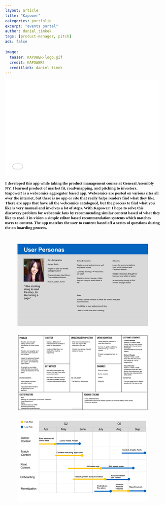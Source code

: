 ```yaml
---
layout: article
title: "Kapower"
categories: portfolio
excerpt: "events portal"
author: daniel_timkek
tags: [product-manager, pitch]
ads: false

image:
  teaser: KAPOWER-logo.gif
  credit: KAPOWER!
  creditlink: daniel timek
---
```

<div style="width:100%; overflow: auto;">
	<div class="top-image"><iframe src="//player.vimeo.com/video/119753957" width="500" height="313" frameborder="0" webkitallowfullscreen mozallowfullscreen allowfullscreen></iframe></div>

<div class="desc"><p style="font-family: adelle-sans; font-size: 13px; font-weight:600;">I developed this app while taking the product management course at General Assembly NY. I learned product of market fit, roadvmapping, and pitching to investors.
<br>
Kapower! is a webcomics aggregator based app. Webcomics are posted on various sites all over the internet, but there is no app or site that really helps readers find what they like. There are apps that have all the webcomics catalogued, but the process to find what you like is very manual and involves a lot of steps. With Kapower! I hope to solve this discovery problem for webcomic fans by recommending similar content based of what they like to read. I in-vision a simple editor based recommendation systems which matches users to content. The app matches the user to content based off a series of questions during the on boarding process.</p>
</div>
</div>
<br>
<figure>
     <img src="../../images/kapower-personas.jpg" alt="personas">
</figure>
<figure>
     <img src="../../images/kapower-lean-canvas.jpg" alt="lean">
</figure>
<figure>
     <img src="../../images/kapower-roadmap.jpg" alt="roadmap">
</figure>